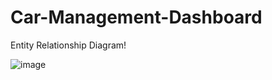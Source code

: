 # Car-Management-Dashboard

Entity Relationship Diagram!

![image](https://user-images.githubusercontent.com/60656929/231850710-cddb0880-b7c0-4ba6-8393-7d34d3ccb036.png)
